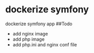 # dockerize symfony
dockerize symfony app
##Todo
- add nginx image
- add php image
- add php.ini and nginx conf file
